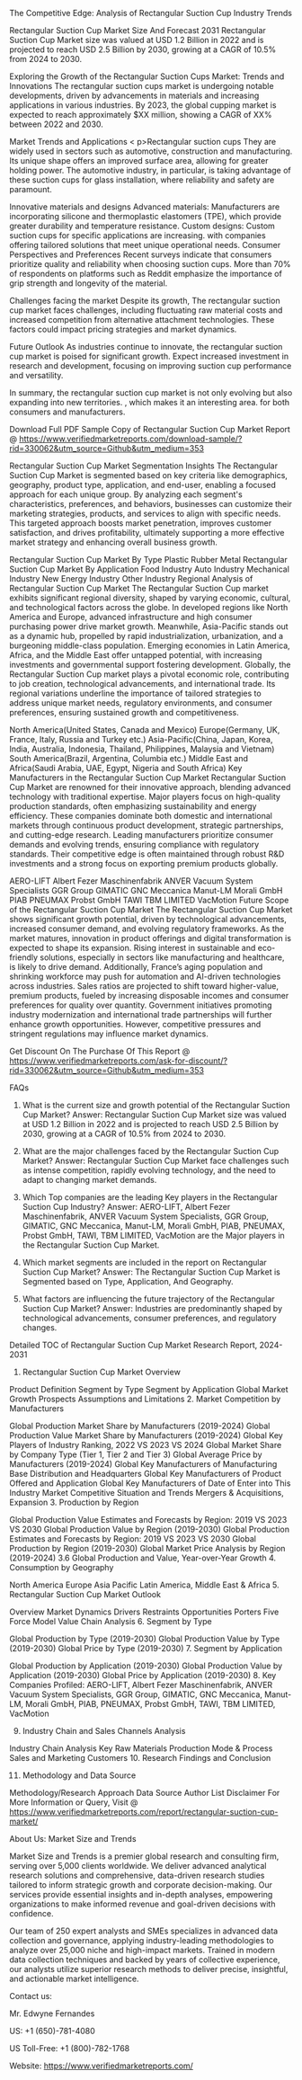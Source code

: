 The Competitive Edge: Analysis of Rectangular Suction Cup Industry Trends


Rectangular Suction Cup Market Size And Forecast 2031
Rectangular Suction Cup Market size was valued at USD 1.2 Billion in 2022 and is projected to reach USD 2.5 Billion by 2030, growing at a CAGR of 10.5% from 2024 to 2030.

Exploring the Growth of the Rectangular Suction Cups Market: Trends and Innovations
The rectangular suction cups market is undergoing notable developments, driven by advancements in materials and increasing applications in various industries. By 2023, the global cupping market is expected to reach approximately $XX million, showing a CAGR of XX% between 2022 and 2030.

Market Trends and Applications
< p>Rectangular suction cups They are widely used in sectors such as automotive, construction and manufacturing. Its unique shape offers an improved surface area, allowing for greater holding power. The automotive industry, in particular, is taking advantage of these suction cups for glass installation, where reliability and safety are paramount.

Innovative materials and designs
Advanced materials: Manufacturers are incorporating silicone and thermoplastic elastomers (TPE), which provide greater durability and temperature resistance. Custom designs: Custom suction cups for specific applications are increasing. with companies offering tailored solutions that meet unique operational needs.
Consumer Perspectives and Preferences
Recent surveys indicate that consumers prioritize quality and reliability when choosing suction cups. More than 70% of respondents on platforms such as Reddit emphasize the importance of grip strength and longevity of the material.

Challenges facing the market
Despite its growth, The rectangular suction cup market faces challenges, including fluctuating raw material costs and increased competition from alternative attachment technologies. These factors could impact pricing strategies and market dynamics.

Future Outlook
As industries continue to innovate, the rectangular suction cup market is poised for significant growth. Expect increased investment in research and development, focusing on improving suction cup performance and versatility.

In summary, the rectangular suction cup market is not only evolving but also expanding into new territories. , which makes it an interesting area. for both consumers and manufacturers.

Download Full PDF Sample Copy of Rectangular Suction Cup Market Report @ https://www.verifiedmarketreports.com/download-sample/?rid=330062&utm_source=Github&utm_medium=353

Rectangular Suction Cup Market Segmentation Insights
The Rectangular Suction Cup Market is segmented based on key criteria like demographics, geography, product type, application, and end-user, enabling a focused approach for each unique group. By analyzing each segment's characteristics, preferences, and behaviors, businesses can customize their marketing strategies, products, and services to align with specific needs. This targeted approach boosts market penetration, improves customer satisfaction, and drives profitability, ultimately supporting a more effective market strategy and enhancing overall business growth.

Rectangular Suction Cup Market By Type
Plastic
Rubber
Metal
Rectangular Suction Cup Market By Application
Food Industry
Auto Industry
Mechanical Industry
New Energy Industry
Other Industry
Regional Analysis of Rectangular Suction Cup Market
The Rectangular Suction Cup market exhibits significant regional diversity, shaped by varying economic, cultural, and technological factors across the globe. In developed regions like North America and Europe, advanced infrastructure and high consumer purchasing power drive market growth. Meanwhile, Asia-Pacific stands out as a dynamic hub, propelled by rapid industrialization, urbanization, and a burgeoning middle-class population. Emerging economies in Latin America, Africa, and the Middle East offer untapped potential, with increasing investments and governmental support fostering development. Globally, the Rectangular Suction Cup market plays a pivotal economic role, contributing to job creation, technological advancements, and international trade. Its regional variations underline the importance of tailored strategies to address unique market needs, regulatory environments, and consumer preferences, ensuring sustained growth and competitiveness.

North America(United States, Canada and Mexico)
Europe(Germany, UK, France, Italy, Russia and Turkey etc.)
Asia-Pacific(China, Japan, Korea, India, Australia, Indonesia, Thailand, Philippines, Malaysia and Vietnam)
South America(Brazil, Argentina, Columbia etc.)
Middle East and Africa(Saudi Arabia, UAE, Egypt, Nigeria and South Africa)
Key Manufacturers in the Rectangular Suction Cup Market
Rectangular Suction Cup Market are renowned for their innovative approach, blending advanced technology with traditional expertise. Major players focus on high-quality production standards, often emphasizing sustainability and energy efficiency. These companies dominate both domestic and international markets through continuous product development, strategic partnerships, and cutting-edge research. Leading manufacturers prioritize consumer demands and evolving trends, ensuring compliance with regulatory standards. Their competitive edge is often maintained through robust R&D investments and a strong focus on exporting premium products globally.

AERO-LIFT
Albert Fezer Maschinenfabrik
ANVER Vacuum System Specialists
GGR Group
GIMATIC
GNC Meccanica
Manut-LM
Morali GmbH
PIAB
PNEUMAX
Probst GmbH
TAWI
TBM LIMITED
VacMotion
Future Scope of the Rectangular Suction Cup Market
The Rectangular Suction Cup Market shows significant growth potential, driven by technological advancements, increased consumer demand, and evolving regulatory frameworks. As the market matures, innovation in product offerings and digital transformation is expected to shape its expansion. Rising interest in sustainable and eco-friendly solutions, especially in sectors like manufacturing and healthcare, is likely to drive demand. Additionally, France’s aging population and shrinking workforce may push for automation and AI-driven technologies across industries. Sales ratios are projected to shift toward higher-value, premium products, fueled by increasing disposable incomes and consumer preferences for quality over quantity. Government initiatives promoting industry modernization and international trade partnerships will further enhance growth opportunities. However, competitive pressures and stringent regulations may influence market dynamics.

Get Discount On The Purchase Of This Report @ https://www.verifiedmarketreports.com/ask-for-discount/?rid=330062&utm_source=Github&utm_medium=353

FAQs
1. What is the current size and growth potential of the Rectangular Suction Cup Market?
Answer: Rectangular Suction Cup Market size was valued at USD 1.2 Billion in 2022 and is projected to reach USD 2.5 Billion by 2030, growing at a CAGR of 10.5% from 2024 to 2030.

2. What are the major challenges faced by the Rectangular Suction Cup Market?
Answer: Rectangular Suction Cup Market face challenges such as intense competition, rapidly evolving technology, and the need to adapt to changing market demands.

3. Which Top companies are the leading Key players in the Rectangular Suction Cup Industry?
Answer: AERO-LIFT, Albert Fezer Maschinenfabrik, ANVER Vacuum System Specialists, GGR Group, GIMATIC, GNC Meccanica, Manut-LM, Morali GmbH, PIAB, PNEUMAX, Probst GmbH, TAWI, TBM LIMITED, VacMotion are the Major players in the Rectangular Suction Cup Market.

4. Which market segments are included in the report on Rectangular Suction Cup Market?
Answer: The Rectangular Suction Cup Market is Segmented based on Type, Application, And Geography.

5. What factors are influencing the future trajectory of the Rectangular Suction Cup Market?
Answer: Industries are predominantly shaped by technological advancements, consumer preferences, and regulatory changes.

Detailed TOC of Rectangular Suction Cup Market Research Report, 2024-2031
1. Rectangular Suction Cup Market Overview

Product Definition
Segment by Type
Segment by Application
Global Market Growth Prospects
Assumptions and Limitations
2. Market Competition by Manufacturers

Global Production Market Share by Manufacturers (2019-2024)
Global Production Value Market Share by Manufacturers (2019-2024)
Global Key Players of Industry Ranking, 2022 VS 2023 VS 2024
Global Market Share by Company Type (Tier 1, Tier 2 and Tier 3)
Global Average Price by Manufacturers (2019-2024)
Global Key Manufacturers of Manufacturing Base Distribution and Headquarters
Global Key Manufacturers of Product Offered and Application
Global Key Manufacturers of Date of Enter into This Industry
Market Competitive Situation and Trends
Mergers & Acquisitions, Expansion
3. Production by Region

Global Production Value Estimates and Forecasts by Region: 2019 VS 2023 VS 2030
Global Production Value by Region (2019-2030)
Global Production Estimates and Forecasts by Region: 2019 VS 2023 VS 2030
Global Production by Region (2019-2030)
Global Market Price Analysis by Region (2019-2024) 3.6 Global Production and Value, Year-over-Year Growth
4. Consumption by Geography

North America
Europe
Asia Pacific
Latin America, Middle East & Africa
5. Rectangular Suction Cup Market Outlook

Overview
Market Dynamics
Drivers
Restraints
Opportunities
Porters Five Force Model
Value Chain Analysis 
6. Segment by Type

Global Production by Type (2019-2030)
Global Production Value by Type (2019-2030)
Global Price by Type (2019-2030)
7. Segment by Application

Global Production by Application (2019-2030)
Global Production Value by Application (2019-2030)
Global Price by Application (2019-2030)
8. Key Companies Profiled: AERO-LIFT, Albert Fezer Maschinenfabrik, ANVER Vacuum System Specialists, GGR Group, GIMATIC, GNC Meccanica, Manut-LM, Morali GmbH, PIAB, PNEUMAX, Probst GmbH, TAWI, TBM LIMITED, VacMotion

9. Industry Chain and Sales Channels Analysis

Industry Chain Analysis
Key Raw Materials
Production Mode & Process
Sales and Marketing
Customers
10. Research Findings and Conclusion

11. Methodology and Data Source

Methodology/Research Approach
Data Source
Author List
Disclaimer
For More Information or Query, Visit @ https://www.verifiedmarketreports.com/report/rectangular-suction-cup-market/

About Us: Market Size and Trends

Market Size and Trends is a premier global research and consulting firm, serving over 5,000 clients worldwide. We deliver advanced analytical research solutions and comprehensive, data-driven research studies tailored to inform strategic growth and corporate decision-making. Our services provide essential insights and in-depth analyses, empowering organizations to make informed revenue and goal-driven decisions with confidence.

Our team of 250 expert analysts and SMEs specializes in advanced data collection and governance, applying industry-leading methodologies to analyze over 25,000 niche and high-impact markets. Trained in modern data collection techniques and backed by years of collective experience, our analysts utilize superior research methods to deliver precise, insightful, and actionable market intelligence.

Contact us:

Mr. Edwyne Fernandes

US: +1 (650)-781-4080

US Toll-Free: +1 (800)-782-1768

Website: https://www.verifiedmarketreports.com/
